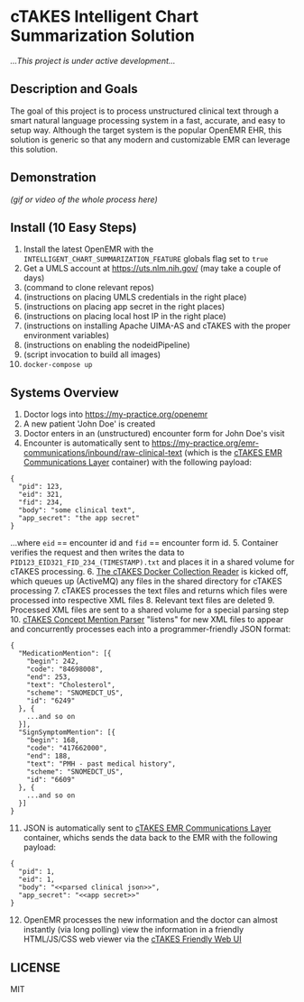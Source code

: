 # cTAKES Intelligent Chart Summarization Solution

_...This project is under active development..._

## Description and Goals

The goal of this project is to process unstructured clinical text through a smart natural language processing system in a fast, accurate, and easy to setup way. Although the target system is the popular OpenEMR EHR, this solution is generic so that any modern and customizable EMR can leverage this solution.

## Demonstration

_(gif or video of the whole process here)_

## Install (10 Easy Steps)

1. Install the latest OpenEMR with the `INTELLIGENT_CHART_SUMMARIZATION_FEATURE` globals flag set to `true`
2. Get a UMLS account at https://uts.nlm.nih.gov/ (may take a couple of days)
3. (command to clone relevant repos)
4. (instructions on placing UMLS credentials in the right place)
5. (instructions on placing app secret in the right places)
6. (instructions on placing local host IP in the right place)
7. (instructions on installing Apache UIMA-AS and cTAKES with the proper environment variables)
8. (instructions on enabling the nodeidPipeline)
9. (script invocation to build all images)
10. `docker-compose up`

## Systems Overview

1. Doctor logs into https://my-practice.org/openemr
2. A new patient 'John Doe' is created
3. Doctor enters in an (unstructured) encounter form for John Doe's visit
4. Encounter is automatically sent to https://my-practice.org/emr-communications/inbound/raw-clinical-text (which is the [cTAKES EMR Communications Layer](https://github.com/GoTeamEpsilon/cTAKES-EMR-Communications-Layer) container) with the following payload:

```
{
  "pid": 123,
  "eid": 321,
  "fid": 234,
  "body": "some clinical text",
  "app_secret": "the app secret"
}
```
...where `eid` == encounter id and `fid` == encounter form id.
5. Container verifies the request and then writes the data to `PID123_EID321_FID_234_(TIMESTAMP).txt` and places it in a shared volume for cTAKES processing.
6. [The cTAKES Docker Collection Reader](https://github.com/tmills/ctakes-docker#running-via-collection-reader) is kicked off, which queues up (ActiveMQ) any files in the shared directory for cTAKES processing
7. cTAKES processes the text files and returns which files were processed into respective XML files
8. Relevant text files are deleted
9. Processed XML files are sent to a shared volume for a special parsing step
10. [cTAKES Concept Mention Parser](https://github.com/GoTeamEpsilon/cTAKES-Concept-Mention-Parser) "listens" for new XML files to appear and concurrently processes each into a programmer-friendly JSON format:

```
{
  "MedicationMention": [{
    "begin": 242,
    "code": "84698008",
    "end": 253,
    "text": "Cholesterol",
    "scheme": "SNOMEDCT_US",
    "id": "6249"
  }, {
    ...and so on
  }],  
  "SignSymptomMention": [{
    "begin": 168,
    "code": "417662000",
    "end": 188,
    "text": "PMH - past medical history",
    "scheme": "SNOMEDCT_US",
    "id": "6609"
  }, {
    ...and so on
  }]
}
```

11. JSON is automatically sent to [cTAKES EMR Communications Layer](https://github.com/GoTeamEpsilon/cTAKES-EMR-Communications-Layer) container, whichs sends the data back to the EMR with the following payload:

```
{
  "pid": 1,
  "eid": 1,
  "body": "<<parsed clinical json>>",
  "app_secret": "<<app secret>>"
}
```

12. OpenEMR processes the new information and the doctor can almost instantly (via long polling) view the information in a friendly HTML/JS/CSS web viewer via the [cTAKES Friendly Web UI](https://github.com/GoTeamEpsilon/cTAKES-Friendly-Web-UI)

## LICENSE

MIT
